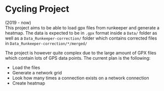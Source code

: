 # Cycling Project
(2019 - now)<br>
This project aims to be able to load gpx files from runkeeper and generate a heatmap.
The data is expected to be in `.gpx` format inside a `Data/` folder as well as a `Data_Runkeeper-correction/` folder which contains corrected files in `Data_Runkeeper-correction/*/merged/`

The project is however quite complex due to the large amount of GPX files which contain lots of GPS data points. The current plan is the following:
- Load the files
- Generate a network grid
- Look how many times a connection exists on a network connection
- Create heatmap
